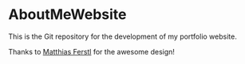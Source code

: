 # AboutMeWebsite

This is the Git repository for the development of my portfolio website.

Thanks to [Matthias Ferstl](http://matthiasferstl.de) for the awesome design! 
